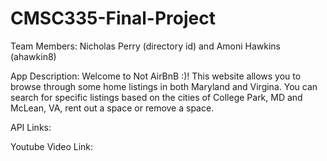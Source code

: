 # CMSC335-Final-Project

Team Members: 
Nicholas Perry (directory id) and Amoni Hawkins (ahawkin8)

App Description: 
Welcome to Not AirBnB :)! This website allows you to browse through some home listings in both
Maryland and Virgina. You can search for specific listings based on the cities of College Park, MD 
and McLean, VA, rent out a space or remove a space.

API Links:


Youtube Video Link:
